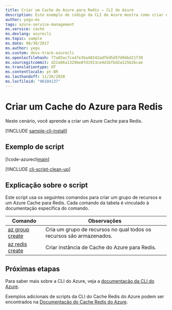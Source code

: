 ```yaml
---
title: Criar um Cache do Azure para Redis – CLI do Azure
description: Este exemplo de código da CLI do Azure mostra como criar uma instância do Cache do Azure para Redis usando o comando az redis create.
author: yegu-ms
tags: azure-service-management
ms.service: cache
ms.devlang: azurecli
ms.topic: sample
ms.date: 08/30/2017
ms.author: yegu
ms.custom: devx-track-azurecli
ms.openlocfilehash: 77a03ac7ca47e3ba40242adfbd5d57d9dbd21f30
ms.sourcegitcommit: d22a86a1329be8fd1913ce4d1bfbd2a125b2bcae
ms.translationtype: HT
ms.contentlocale: pt-BR
ms.lasthandoff: 11/26/2020
ms.locfileid: "96184137"
---
```

# <a name="create-an-azure-cache-for-redis"></a>Criar um Cache do Azure para Redis

Neste cenário, você aprende a criar um Azure Cache para Redis.

[!INCLUDE [sample-cli-install](../../../includes/sample-cli-install.md)]

## <a name="sample-script"></a>Exemplo de script

[!code-azurecli[main](../../../cli_scripts/redis-cache/create-cache/create-cache.sh "Azure Cache for Redis")]

[!INCLUDE [cli-script-clean-up](../../../includes/redis-cli-script-clean-up.md)]

## <a name="script-explanation"></a>Explicação sobre o script

Este script usa os seguintes comandos para criar um grupo de recursos e um Azure Cache para Redis. Cada comando da tabela é vinculado à documentação específica do comando.

| Comando | Observações |
|---|---|
| [az group create](/cli/azure/group) | Cria um grupo de recursos no qual todos os recursos são armazenados. |
| [az redis create](/cli/azure/redis) | Criar instância de Cache do Azure para Redis. |


## <a name="next-steps"></a>Próximas etapas

Para saber mais sobre a CLI do Azure, veja a [documentação da CLI do Azure](/cli/azure).

Exemplos adicionais de scripts da CLI do Cache Redis do Azure podem ser encontrados na [Documentação do Cache Redis do Azure](../cli-samples.md).